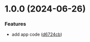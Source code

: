 # 1.0.0 (2024-06-26)


### Features

* add app code ([d6724cb](https://github.com/lemiliomoreno/k8s-apix-app-deploy/commit/d6724cb1bf7df3ac132ccdd7f81b3c62015f5dda))
